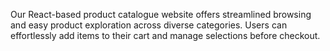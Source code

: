 
Our React-based product catalogue website offers streamlined browsing and easy product exploration across diverse categories. Users can effortlessly add items to their cart and manage selections before checkout. 
